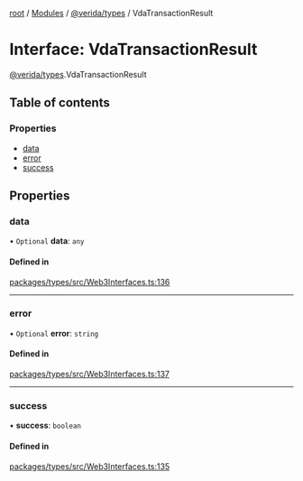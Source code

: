 [root](../README.md) / [Modules](../modules.md) / [@verida/types](../modules/verida_types.md) / VdaTransactionResult

# Interface: VdaTransactionResult

[@verida/types](../modules/verida_types.md).VdaTransactionResult

## Table of contents

### Properties

- [data](verida_types.VdaTransactionResult.md#data)
- [error](verida_types.VdaTransactionResult.md#error)
- [success](verida_types.VdaTransactionResult.md#success)

## Properties

### data

• `Optional` **data**: `any`

#### Defined in

[packages/types/src/Web3Interfaces.ts:136](https://github.com/verida/verida-js/blob/032961c/packages/types/src/Web3Interfaces.ts#L136)

___

### error

• `Optional` **error**: `string`

#### Defined in

[packages/types/src/Web3Interfaces.ts:137](https://github.com/verida/verida-js/blob/032961c/packages/types/src/Web3Interfaces.ts#L137)

___

### success

• **success**: `boolean`

#### Defined in

[packages/types/src/Web3Interfaces.ts:135](https://github.com/verida/verida-js/blob/032961c/packages/types/src/Web3Interfaces.ts#L135)
